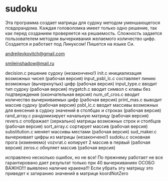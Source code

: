 # sudoku

Эта программа создает матрицы для судоку методом уменшающегося псвдорандома. Каждая головоломка имеет только одно решение, так как перед созданием проверяется на решаемость. Сложность задается пользователем методом вычеркивания желаемого количество цифр.
Создается и работает под Линуксом!
Пишется на языке Си.

andrejlevkovitch@gmail.com

smileinshadow@mail.ru

decision.c решение судоку (незакончено!)
init.c инициализация возможных чисел (рабочая версия)
input_psbl_lc.c составляет линию возможных (вычеркнутых) цифр (рабочая версия)
input_type.c вводит тип судоку (рабочая версия)
mygetch.c вводит символ с клавы без подтверждения (окончательная версия)
num_of_cros.c вводит количество вычеркиваемых цифр (рабочая версия)
print_mas.c выводит массив судоку (рабочая версия)
psbl_lc.c вводит массивы возможных для внесения в судоку значений в столбцах и строках (рабочая версия)
rand_array.c рандомизирует начальную матрицу (рабочая версия)
revers.c отображает (зеркально) матрицы возможных строк и столбцов (рабочая версия)
sort_array.c сортирует массив (рабочая версия)
substitution.c меняет массивы местами (рабочая версия)
sud_maker.c вычеркивает цифры из матрицы (незакончено!)
sudoku.c основная прога (изменяемо)
vozvrat.c копирует 2 массив в первый (рабочая версия)
zeros.c обнуляет массив (рабочая версия)

исправлено несколько ошибок, но не все! По прежнему работает не все
гарантировано дает результат только при 40 вычеркиваниях
ОСОБО ВАЖНО!!! выявлено наличие кракена!!! Если убрать эту матрицу это приведет к затиранию значений в матрице koordNotZero
